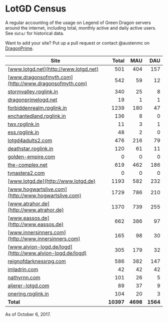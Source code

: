 # LotGD Census
A regular accounting of the usage on Legend of Green Dragon servers around the internet, including total, monthly active and daily active users. See `data/` for historical data.

Want to add your site? Put up a pull request or contact @austenmc on [DragonPrime](http://dragonprime.net).


Site | Total | MAU | DAU
--- | ---:| ---:| ---:
[www.lotgd.net](http://www.lotgd.net)|501|404|157
[www.dragonsofmyth.com](http://www.dragonsofmyth.com)|542|59|12
[stormvalley.rpglink.in](http://stormvalley.rpglink.in)|340|25|8
[dragonprimelogd.net](http://dragonprimelogd.net)|19|1|1
[forbiddenrealm.rpglink.in](http://forbiddenrealm.rpglink.in)|1239|180|47
[enchantedland.rpglink.in](http://enchantedland.rpglink.in)|136|8|0
[twx.rpglink.in](http://twx.rpglink.in)|11|3|1
[ess.rpglink.in](http://ess.rpglink.in)|48|2|0
[lotgd4adults2.com](http://lotgd4adults2.com)|476|216|79
[deathstar.rpglink.in](http://deathstar.rpglink.in)|120|61|11
[golden-empire.com](http://golden-empire.com)|0|0|0
[the-complex.net](http://the-complex.net)|619|462|186
[tynastera2.com](http://tynastera2.com)|0|0|0
[www.lotgd.de](http://www.lotgd.de)|1193|582|232
[www.hogwartslive.com](http://www.hogwartslive.com)|1729|786|210
[www.atrahor.de](http://www.atrahor.de)|1370|739|255
[www.eassos.de](http://www.eassos.de)|662|386|97
[www.innersinners.com](http://www.innersinners.com)|165|98|30
[www.alvion-logd.de/logd](http://www.alvion-logd.de/logd)|305|179|32
[reignofdarknessrpg.com](http://reignofdarknessrpg.com)|586|382|147
[imladrin.com](http://imladrin.com)|42|42|42
[nathyrnn.com](http://nathyrnn.com)|101|26|5
[aljerer-lotgd.com](http://aljerer-lotgd.com)|89|37|9
[onering.rpglink.in](http://onering.rpglink.in)|104|20|3
**Total**|**10397**|**4698**|**1564**

As of October 6, 2017.
